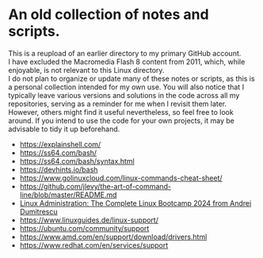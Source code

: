 # An old collection of notes and scripts.

This is a reupload of an earlier directory to my primary GitHub account.  
I have excluded the Macromedia Flash 8 content from 2011, which, while enjoyable, is not relevant to this Linux directory.  
I do not plan to organize or update many of these notes or scripts, as this is a personal collection intended for my own use.
You will also notice that I typically leave various versions and solutions in the code across all my repositories, serving as a reminder for me when I revisit them later.
However, others might find it useful nevertheless, so feel free to look around. If you intend to use the code for your own projects, it may be advisable to tidy it up beforehand.

- https://explainshell.com/
- https://ss64.com/bash/
- https://ss64.com/bash/syntax.html
- https://devhints.io/bash
- https://www.golinuxcloud.com/linux-commands-cheat-sheet/
- https://github.com/jlevy/the-art-of-command-line/blob/master/README.md
- [Linux Administration: The Complete Linux Bootcamp 2024 from Andrei Dumitrescu](https://www.udemy.com/course/master-linux-administration/)
- https://www.linuxguides.de/linux-support/
- https://ubuntu.com/community/support
- https://www.amd.com/en/support/download/drivers.html
- https://www.redhat.com/en/services/support
